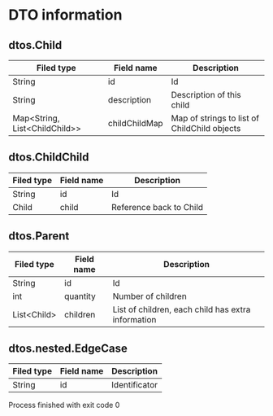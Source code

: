 DTO information
===============

dtos.Child
----------

| Filed type                      | Field name    | Description                                  |
| ------------------------------- | ------------- | -------------------------------------------- |
| String                          | id            | Id                                           |
| String                          | description   | Description of this child                    |
| Map\<String, List\<ChildChild>> | childChildMap | Map of strings to list of ChildChild objects |

dtos.ChildChild
---------------

| Filed type | Field name | Description             |
| ---------- | ---------- | ----------------------- |
| String     | id         | Id                      |
| Child      | child      | Reference back to Child |

dtos.Parent
-----------

| Filed type   | Field name | Description                                        |
| ------------ | ---------- | -------------------------------------------------- |
| String       | id         | Id                                                 |
| int          | quantity   | Number of children                                 |
| List\<Child> | children   | List of children, each child has extra information |

dtos.nested.EdgeCase
--------------------

| Filed type | Field name | Description   |
| ---------- | ---------- | ------------- |
| String     | id         | Identificator |



Process finished with exit code 0
